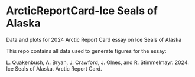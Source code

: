 # ArcticReportCard-Ice Seals of Alaska
Data and plots for 2024 Arctic Report Card essay on Ice Seals of Alaska

This repo contains all data used to generate figures for the essay:

L. Quakenbush, A. Bryan, J. Crawford, J. Olnes, and R. Stimmelmayr. 2024. Ice Seals of Alaska. Arctic Report Card. 
